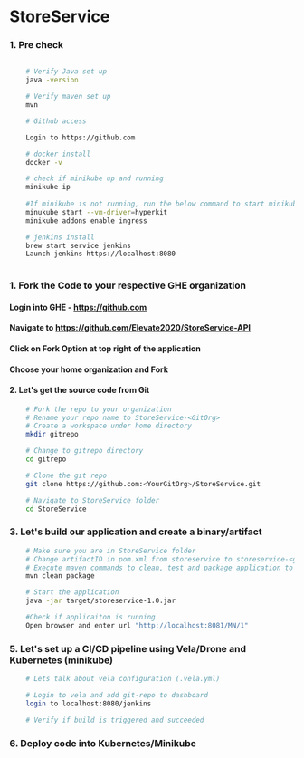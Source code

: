 # StoreService

### 1. Pre check

```bash

    # Verify Java set up
    java -version

    # Verify maven set up
    mvn

    # Github access

    Login to https://github.com

    # docker install
    docker -v

    # check if minikube up and running
    minikube ip
    
    #If minikube is not running, run the below command to start minikube
    minukube start --vm-driver=hyperkit
    minikube addons enable ingress

    # jenkins install
    brew start service jenkins
    Launch jenkins https://localhost:8080
    

```

### 1. Fork the Code to your respective GHE organization

#### Login into GHE - https://github.com

#### Navigate to https://github.com/Elevate2020/StoreService-API

#### Click on Fork Option at top right of the application

#### Choose your home organization and Fork

#### 2. Let's get the source code from Git

```bash
    # Fork the repo to your organization
    # Rename your repo name to StoreService-<GitOrg>
    # Create a workspace under home directory
    mkdir gitrepo

    # Change to gitrepo directory
    cd gitrepo

    # Clone the git repo
    git clone https://github.com:<YourGitOrg>/StoreService.git

    # Navigate to StoreService folder
    cd StoreService
```

### 3. Let's build our application and create a binary/artifact

```bash
    # Make sure you are in StoreService folder
    # Change artifactID in pom.xml from storeservice to storeservice-<gitorg>
    # Execute maven commands to clean, test and package application to a jar file
    mvn clean package

    # Start the application
    java -jar target/storeservice-1.0.jar

    #Check if applicaiton is running
    Open browser and enter url "http://localhost:8081/MN/1"
```

### 5. Let's set up a CI/CD pipeline using Vela/Drone and Kubernetes (minikube)

```bash
    # Lets talk about vela configuration (.vela.yml)

    # Login to vela and add git-repo to dashboard
    login to localhost:8080/jenkins

    # Verify if build is triggered and succeeded
```

### 6. Deploy code into Kubernetes/Minikube
